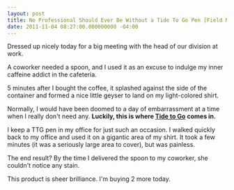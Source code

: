 ```yaml
---
layout: post
title: No Professional Should Ever Be Without a Tide To Go Pen [Field Notes]
date: 2011-11-04 08:27:00.000000000 -04:00
---
```

Dressed up nicely today for a big meeting with the head of our division at work.

A coworker needed a spoon, and I used it as an excuse to indulge my inner caffeine addict in the cafeteria.

5 minutes after I bought the coffee, it splashed against the side of the container and formed a nice little geyser to land on my light-colored shirt.

Normally, I would have been doomed to a day of embarrassment at a time when I really don't need any. **Luckily, this is where [Tide to Go](http://www.amazon.com/gp/product/B0037KMI0K/ref=as_li_qf_sp_asin_tl?ie=UTF8&camp=1789&creative=9325&creativeASIN=B0037KMI0K&linkCode=as2&tag=seankilcom-20) comes in.**

I keep a TTG pen in my office for just such an occasion. I walked quickly back to my office and used it on a gigantic area of my shirt. It took a few minutes (it was a seriously large area to cover), but was painless.

The end result? By the time I delivered the spoon to my coworker, she couldn't notice any stain.

This product is sheer brilliance. I'm buying 2 more today.
